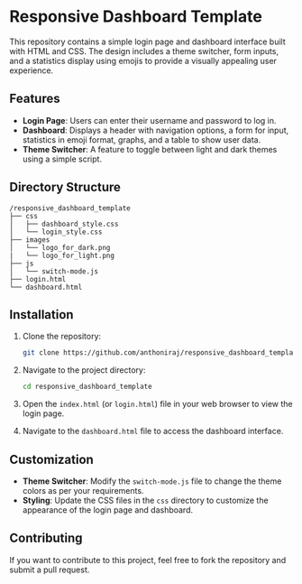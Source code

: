 # Responsive Dashboard Template

This repository contains a simple login page and dashboard interface built with HTML and CSS. The design includes a theme switcher, form inputs, and a statistics display using emojis to provide a visually appealing user experience.

## Features

- **Login Page**: Users can enter their username and password to log in.
- **Dashboard**: Displays a header with navigation options, a form for input, statistics in emoji format, graphs, and a table to show user data.
- **Theme Switcher**: A feature to toggle between light and dark themes using a simple script.

## Directory Structure

```
/responsive_dashboard_template
├── css
│   ├── dashboard_style.css
│   └── login_style.css
├── images
│   └── logo_for_dark.png
|   └── logo_for_light.png
├── js
│   └── switch-mode.js
├── login.html
└── dashboard.html
```

## Installation

1. Clone the repository:
   ```bash
   git clone https://github.com/anthoniraj/responsive_dashboard_template.git
   ```

2. Navigate to the project directory:
   ```bash
   cd responsive_dashboard_template
   ```

3. Open the `index.html` (or `login.html`) file in your web browser to view the login page.

4. Navigate to the `dashboard.html` file to access the dashboard interface.

## Customization

- **Theme Switcher**: Modify the `switch-mode.js` file to change the theme colors as per your requirements.
- **Styling**: Update the CSS files in the `css` directory to customize the appearance of the login page and dashboard.

## Contributing

If you want to contribute to this project, feel free to fork the repository and submit a pull request.
